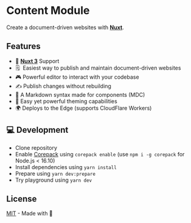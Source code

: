 # Content Module

Create a document-driven websites with [**Nuxt**](https://v3.nuxtjs.org).

## Features

- 💚 [**Nuxt 3**](https://v3.nuxtjs.org) Support
- 🗒  Easiest way to publish and maintain document-driven websites
- 🎮 Powerful editor to interact with your codebase
- ✍️ Publish changes without rebuilding
- 🚀 A Markdown syntax made for components (MDC)
- 💄 Easy yet powerful theming capabilities
- 🌍 Deploys to the Edge (supports CloudFlare Workers)


## 💻 Development

- Clone repository
- Enable [Corepack](https://github.com/nodejs/corepack) using `corepack enable` (use `npm i -g corepack` for Node.js < 16.10)
- Install dependencies using `yarn install`
- Prepare using `yarn dev:prepare`
- Try playground using `yarn dev`

## License

[MIT](./LICENSE) - Made with 💚
